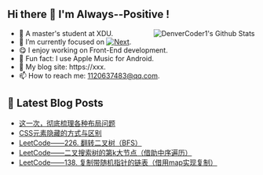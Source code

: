 ## Hi there 👋 I'm Always--Positive !
<div>
  <img alt="DenverCoder1's Github Stats" src="https://denvercoder1-github-readme-stats.vercel.app/api?username=qq1120637483&show_icons=true&count_private=true&theme=react&hide_border=true&hide_title=true&bg_color=1F222E&title_color=F85D7F&icon_color=F8D866" align= "right" />

- 🎒 A master's student at XDU. 
- 🔬 I’m currently focused on [![Next](https://img.shields.io/badge/-Next-brightgreen)](https://). 
- 😋 I enjoy working on Front-End development.
- 🎵 Fun fact: I use Apple Music for Android.
- 📝 My blog site: https://xxx.
- 📫 How to reach me:  1120637483@qq.com.
</div>  


## 📕 Latest Blog Posts

<!-- BLOG-POST-LIST:START -->
- [这一次，彻底梳理各种布局问题](https://blog.csdn.net/sinat_41696687/article/details/125900321)
- [CSS元素隐藏的方式与区别](https://blog.csdn.net/sinat_41696687/article/details/125810350)
- [LeetCode——226. 翻转二叉树（BFS）](https://blog.csdn.net/sinat_41696687/article/details/125440250)
- [LeetCode——二叉搜索树的第k大节点（借助中序遍历）](https://blog.csdn.net/sinat_41696687/article/details/125367441)
- [LeetCode——138. 复制带随机指针的链表（借用map实现复制）](https://blog.csdn.net/sinat_41696687/article/details/125352563)
<!-- BLOG-POST-LIST:END -->









